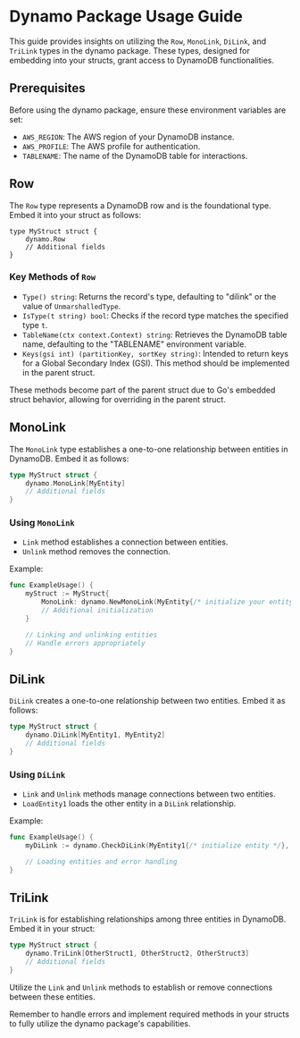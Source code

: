 # Dynamo Package Usage Guide

This guide provides insights on utilizing the `Row`, `MonoLink`, `DiLink`, and `TriLink` types in the dynamo package. These types, designed for embedding into your structs, grant access to DynamoDB functionalities.

## Prerequisites

Before using the dynamo package, ensure these environment variables are set:

- `AWS_REGION`: The AWS region of your DynamoDB instance.
- `AWS_PROFILE`: The AWS profile for authentication.
- `TABLENAME`: The name of the DynamoDB table for interactions.

## Row

The `Row` type represents a DynamoDB row and is the foundational type. Embed it into your struct as follows:

```gp
type MyStruct struct {
    dynamo.Row
    // Additional fields
}
```

### Key Methods of `Row`

- `Type() string`: Returns the record's type, defaulting to "dilink" or the value of `UnmarshalledType`.
- `IsType(t string) bool`: Checks if the record type matches the specified type `t`.
- `TableName(ctx context.Context) string`: Retrieves the DynamoDB table name, defaulting to the "TABLENAME" environment variable.
- `Keys(gsi int) (partitionKey, sortKey string)`: Intended to return keys for a Global Secondary Index (GSI). This method should be implemented in the parent struct.

These methods become part of the parent struct due to Go's embedded struct behavior, allowing for overriding in the parent struct.

## MonoLink

The `MonoLink` type establishes a one-to-one relationship between entities in DynamoDB. Embed it as follows:

```go
type MyStruct struct {
    dynamo.MonoLink[MyEntity]
    // Additional fields
}
```

### Using `MonoLink`

- `Link` method establishes a connection between entities.
- `Unlink` method removes the connection.

Example:

```go
func ExampleUsage() {
    myStruct := MyStruct{
        MonoLink: dynamo.NewMonoLink(MyEntity{/* initialize your entity here */}),
        // Additional initialization
    }

    // Linking and unlinking entities
    // Handle errors appropriately
}
```

## DiLink

`DiLink` creates a one-to-one relationship between two entities. Embed it as follows:

```go
type MyStruct struct {
    dynamo.DiLink[MyEntity1, MyEntity2]
    // Additional fields
}
```

### Using `DiLink`

- `Link` and `Unlink` methods manage connections between two entities.
- `LoadEntity1` loads the other entity in a `DiLink` relationship.

Example:

```go
func ExampleUsage() {
    myDiLink := dynamo.CheckDiLink(MyEntity1{/* initialize entity */}, nil)

    // Loading entities and error handling
}
```

## TriLink

`TriLink` is for establishing relationships among three entities in DynamoDB. Embed it in your struct:

```go
type MyStruct struct {
    dynamo.TriLink[OtherStruct1, OtherStruct2, OtherStruct3]
    // Additional fields
}
```

Utilize the `Link` and `Unlink` methods to establish or remove connections between these entities. 

Remember to handle errors and implement required methods in your structs to fully utilize the dynamo package's capabilities.
